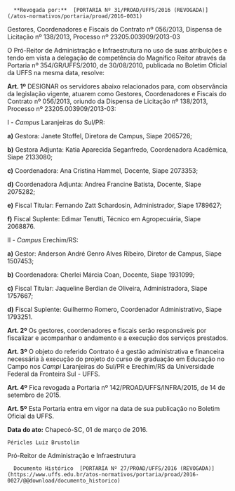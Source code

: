       **Revogada por:**  [PORTARIA Nº 31/PROAD/UFFS/2016 (REVOGADA)](/atos-normativos/portaria/proad/2016-0031) 

   Gestores, Coordenadores e Fiscais do Contrato nº 056/2013, Dispensa de Licitação nº 138/2013, Processo nº 23205.003909/2013-03  

O Pró-Reitor de Administração e Infraestrutura no uso de suas atribuições e tendo em vista a delegação de competência do Magnífico Reitor através da Portaria nº 354/GR/UFFS/2010, de 30/08/2010, publicada no Boletim Oficial da UFFS na mesma data, resolve:

 **Art. 1º** DESIGNAR os servidores abaixo relacionados para, com observância da legislação vigente, atuarem como Gestores, Coordenadores e Fiscais do Contrato nº 056/2013, oriundo da Dispensa de Licitação nº 138/2013, Processo nº 23205.003909/2013-03:

 I - *Campus* Laranjeiras do Sul/PR:

 **a)** Gestora: Janete Stoffel, Diretora de Campus, Siape 2065726;

 **b)** Gestora Adjunta: Katia Aparecida Seganfredo, Coordenadora Acadêmica, Siape 2133080;

 **c)** Coordenadora: Ana Cristina Hammel, Docente, Siape 2073353;

 **d)** Coordenadora Adjunta: Andrea Francine Batista, Docente, Siape 2075282;

 **e)** Fiscal Titular: Fernando Zatt Schardosin, Administrador, Siape 1789627;

 **f)** Fiscal Suplente: Edimar Tenutti, Técnico em Agropecuária, Siape 2068876.

 II - *Campus* Erechim/RS:

 **a)** Gestor: Anderson André Genro Alves Ribeiro, Diretor de Campus, Siape 1507453;

 **b)** Coordenadora: Cherlei Márcia Coan, Docente, Siape 1931099;

 **c)** Fiscal Titular: Jaqueline Berdian de Oliveira, Administradora, Siape 1757667;

 **d)** Fiscal Suplente: Guilhermo Romero, Coordenador Administrativo, Siape 1793251.

 **Art. 2º** Os gestores, coordenadores e fiscais serão responsáveis por fiscalizar e acompanhar o andamento e a execução dos serviços prestados.

 **Art. 3º** O objeto do referido Contrato é a gestão administrativa e financeira necessária à execução do projeto do curso de graduação em Educação no Campo nos *Campi* Laranjeiras do Sul/PR e Erechim/RS da Universidade Federal da Fronteira Sul - UFFS.

 **Art. 4º** Fica revogada a Portaria nº 142/PROAD/UFFS/INFRA/2015, de 14 de setembro de 2015.

 **Art. 5º** Esta Portaria entra em vigor na data de sua publicação no Boletim Oficial da UFFS.

  

   **Data do ato:** Chapecó-SC, 01 de março de 2016.   
 

    Péricles Luiz Brustolin   
 Pró-Reitor de Administração e Infraestrutura 

      Documento Histórico  [PORTARIA Nº 27/PROAD/UFFS/2016 (REVOGADA)](https://www.uffs.edu.br/atos-normativos/portaria/proad/2016-0027/@@download/documento_historico)     
      